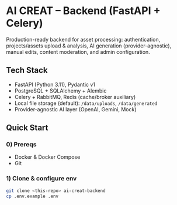 # AI CREAT – Backend (FastAPI + Celery)

Production-ready backend for asset processing: authentication, projects/assets upload & analysis, AI generation (provider-agnostic), manual edits, content moderation, and admin configuration.

## Tech Stack
- FastAPI (Python 3.11), Pydantic v1  
- PostgreSQL + SQLAlchemy + Alembic  
- Celery + RabbitMQ, Redis (cache/broker auxiliary)  
- Local file storage (default): `/data/uploads`, `/data/generated`  
- Provider-agnostic AI layer (OpenAI, Gemini, Mock)  

## Quick Start
### 0) Prereqs
- Docker & Docker Compose  
- Git  

### 1) Clone & configure env
```bash
git clone <this-repo> ai-creat-backend
cp .env.example .env
